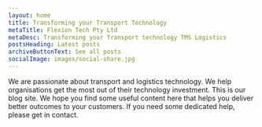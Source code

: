 ```yaml
---
layout: home
title: Transforming your Transport Technology
metaTitle: Flexion Tech Pty Ltd
metaDesc: Transforming your Transport technology TMS Logistics
postsHeading: Latest posts
archiveButtonText: See all posts
socialImage: images/social-share.jpg
---
```

We are passionate about transport and logistics technology. We help organisations get the most out of their technology investment. This is our blog site. We hope you find some useful content here that helps you deliver better outcomes to your customers. If you need some dedicated help, please get in contact.


